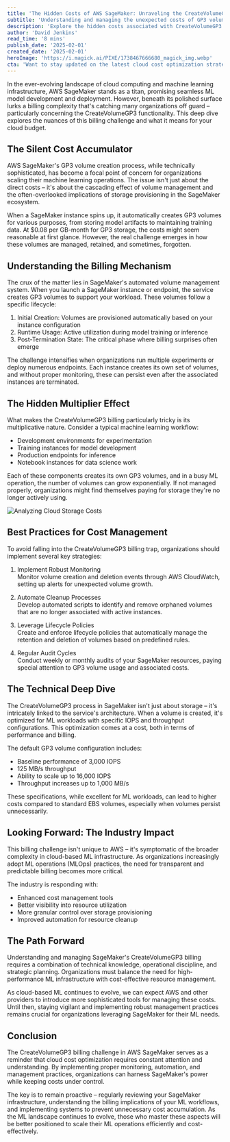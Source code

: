 ```yaml
---
title: 'The Hidden Costs of AWS SageMaker: Unraveling the CreateVolumeGP3 Billing Puzzle'
subtitle: 'Understanding and managing the unexpected costs of GP3 volumes in AWS SageMaker'
description: 'Explore the hidden costs associated with CreateVolumeGP3 functionality in AWS SageMaker, and learn the billing mechanisms involved to implement practical strategies for cost management.'
author: 'David Jenkins'
read_time: '8 mins'
publish_date: '2025-02-01'
created_date: '2025-02-01'
heroImage: 'https://i.magick.ai/PIXE/1738467666680_magick_img.webp'
cta: 'Want to stay updated on the latest cloud cost optimization strategies and ML infrastructure best practices? Follow us on LinkedIn for expert insights and join a community of tech professionals mastering cloud efficiency.'
---
```


In the ever-evolving landscape of cloud computing and machine learning infrastructure, AWS SageMaker stands as a titan, promising seamless ML model development and deployment. However, beneath its polished surface lurks a billing complexity that's catching many organizations off guard – particularly concerning the CreateVolumeGP3 functionality. This deep dive explores the nuances of this billing challenge and what it means for your cloud budget.

## The Silent Cost Accumulator

AWS SageMaker's GP3 volume creation process, while technically sophisticated, has become a focal point of concern for organizations scaling their machine learning operations. The issue isn't just about the direct costs – it's about the cascading effect of volume management and the often-overlooked implications of storage provisioning in the SageMaker ecosystem.

When a SageMaker instance spins up, it automatically creates GP3 volumes for various purposes, from storing model artifacts to maintaining training data. At $0.08 per GB-month for GP3 storage, the costs might seem reasonable at first glance. However, the real challenge emerges in how these volumes are managed, retained, and sometimes, forgotten.

## Understanding the Billing Mechanism

The crux of the matter lies in SageMaker's automated volume management system. When you launch a SageMaker instance or endpoint, the service creates GP3 volumes to support your workload. These volumes follow a specific lifecycle:

1. Initial Creation: Volumes are provisioned automatically based on your instance configuration
2. Runtime Usage: Active utilization during model training or inference
3. Post-Termination State: The critical phase where billing surprises often emerge

The challenge intensifies when organizations run multiple experiments or deploy numerous endpoints. Each instance creates its own set of volumes, and without proper monitoring, these can persist even after the associated instances are terminated.

## The Hidden Multiplier Effect

What makes the CreateVolumeGP3 billing particularly tricky is its multiplicative nature. Consider a typical machine learning workflow:

- Development environments for experimentation
- Training instances for model development
- Production endpoints for inference
- Notebook instances for data science work

Each of these components creates its own GP3 volumes, and in a busy ML operation, the number of volumes can grow exponentially. If not managed properly, organizations might find themselves paying for storage they're no longer actively using.

![Analyzing Cloud Storage Costs](https://i.magick.ai/PIXE/1738467666683_magick_img.webp)

## Best Practices for Cost Management

To avoid falling into the CreateVolumeGP3 billing trap, organizations should implement several key strategies:

1. Implement Robust Monitoring  
   Monitor volume creation and deletion events through AWS CloudWatch, setting up alerts for unexpected volume growth.

2. Automate Cleanup Processes  
   Develop automated scripts to identify and remove orphaned volumes that are no longer associated with active instances.

3. Leverage Lifecycle Policies  
   Create and enforce lifecycle policies that automatically manage the retention and deletion of volumes based on predefined rules.

4. Regular Audit Cycles  
   Conduct weekly or monthly audits of your SageMaker resources, paying special attention to GP3 volume usage and associated costs.

## The Technical Deep Dive

The CreateVolumeGP3 process in SageMaker isn't just about storage – it's intricately linked to the service's architecture. When a volume is created, it's optimized for ML workloads with specific IOPS and throughput configurations. This optimization comes at a cost, both in terms of performance and billing.

The default GP3 volume configuration includes:

- Baseline performance of 3,000 IOPS
- 125 MB/s throughput
- Ability to scale up to 16,000 IOPS
- Throughput increases up to 1,000 MB/s

These specifications, while excellent for ML workloads, can lead to higher costs compared to standard EBS volumes, especially when volumes persist unnecessarily.

## Looking Forward: The Industry Impact

This billing challenge isn't unique to AWS – it's symptomatic of the broader complexity in cloud-based ML infrastructure. As organizations increasingly adopt ML operations (MLOps) practices, the need for transparent and predictable billing becomes more critical.

The industry is responding with:

- Enhanced cost management tools
- Better visibility into resource utilization
- More granular control over storage provisioning
- Improved automation for resource cleanup

## The Path Forward

Understanding and managing SageMaker's CreateVolumeGP3 billing requires a combination of technical knowledge, operational discipline, and strategic planning. Organizations must balance the need for high-performance ML infrastructure with cost-effective resource management.

As cloud-based ML continues to evolve, we can expect AWS and other providers to introduce more sophisticated tools for managing these costs. Until then, staying vigilant and implementing robust management practices remains crucial for organizations leveraging SageMaker for their ML needs.

## Conclusion

The CreateVolumeGP3 billing challenge in AWS SageMaker serves as a reminder that cloud cost optimization requires constant attention and understanding. By implementing proper monitoring, automation, and management practices, organizations can harness SageMaker's power while keeping costs under control.

The key is to remain proactive – regularly reviewing your SageMaker infrastructure, understanding the billing implications of your ML workflows, and implementing systems to prevent unnecessary cost accumulation. As the ML landscape continues to evolve, those who master these aspects will be better positioned to scale their ML operations efficiently and cost-effectively.